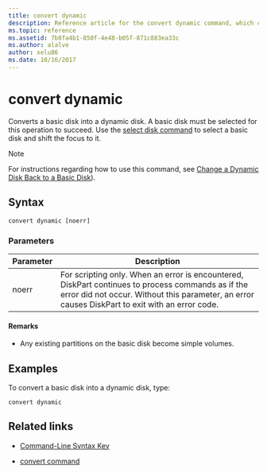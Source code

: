 ```yaml
---
title: convert dynamic
description: Reference article for the convert dynamic command, which converts a basic disk into a dynamic disk.
ms.topic: reference
ms.assetid: 7b8fa4b1-850f-4e48-b05f-871c883ea33c
ms.author: alalve
author: xelu86
ms.date: 10/16/2017
---
```


# convert dynamic

Converts a basic disk into a dynamic disk. A basic disk must be selected for this operation to succeed. Use the [select disk command](select-disk.md) to select a basic disk and shift the focus to it.

> [!NOTE]
> For instructions regarding how to use this command, see [Change a Dynamic Disk Back to a Basic Disk](/previous-versions/windows/it-pro/windows-server-2008-r2-and-2008/cc755238(v=ws.11))).

## Syntax

```
convert dynamic [noerr]
```

### Parameters

| Parameter | Description |
| --------- | ----------- |
| noerr | For scripting only. When an error is encountered, DiskPart continues to process commands as if the error did not occur. Without this parameter, an error causes DiskPart to exit with an error code. |

#### Remarks

- Any existing partitions on the basic disk become simple volumes.

## Examples

To convert a basic disk into a dynamic disk, type:

```
convert dynamic
```

## Related links

- [Command-Line Syntax Key](command-line-syntax-key.md)

- [convert command](convert.md)
